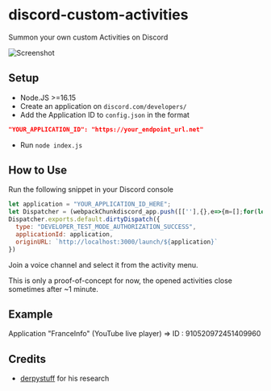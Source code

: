 # discord-custom-activities

Summon your own custom Activities on Discord

![Screenshot](https://ifh.cc/g/AwnC1P.jpg)

## Setup
- Node.JS >=16.15
- Create an application on `discord.com/developers/`
- Add the Application ID to `config.json` in the format 
```json
"YOUR_APPLICATION_ID": "https://your_endpoint_url.net"
```
- Run `node index.js`

## How to Use
Run the following snippet in your Discord console
```js
let application = "YOUR_APPLICATION_ID_HERE";
let Dispatcher = (webpackChunkdiscord_app.push([[''],{},e=>{m=[];for(let c in e.c)m.push(e.c[c])}]),m).find(m => m?.exports?.default?.isDispatching)
Dispatcher.exports.default.dirtyDispatch({
  type: "DEVELOPER_TEST_MODE_AUTHORIZATION_SUCCESS",
  applicationId: application,
  originURL: `http://localhost:3000/launch/${application}`
})
```
Join a voice channel and select it from the activity menu.

This is only a proof-of-concept for now, the opened activities close sometimes after ~1 minute.

## Example

Application "FranceInfo" (YouTube live player) => ID : 910520972451409960

## Credits
- [derpystuff](https://gitlab.com/derpystuff) for his research
